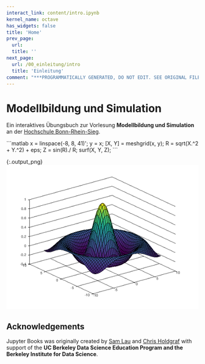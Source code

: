 ```yaml
---
interact_link: content/intro.ipynb
kernel_name: octave
has_widgets: false
title: 'Home'
prev_page:
  url: 
  title: ''
next_page:
  url: /00_einleitung/intro
  title: 'Einleitung'
comment: "***PROGRAMMATICALLY GENERATED, DO NOT EDIT. SEE ORIGINAL FILES IN /content***"
---
```


# Modellbildung und Simulation

Ein interaktives Übungsbuch zur Vorlesung __Modellbildung und Simulation__ an der [Hochschule Bonn-Rhein-Sieg](https://www.h-brs.de).

<div markdown="1" class="cell code_cell">
<div class="input_area" markdown="1">
```matlab
x = linspace(-8, 8, 41)';
y = x;
[X, Y] = meshgrid(x, y);
R = sqrt(X.^2 + Y.^2) + eps;
Z = sin(R)./ R;
surf(X, Y, Z);
```
</div>

<div class="output_wrapper" markdown="1">
<div class="output_subarea" markdown="1">

{:.output_png}
![png](intro_1_0.png)

</div>
</div>
</div>

## Acknowledgements

Jupyter Books was originally created by [Sam Lau][sam] and [Chris Holdgraf][chris]
with support of the **UC Berkeley Data Science Education Program and the Berkeley
Institute for Data Science**.

[sam]: http://www.samlau.me/
[chris]: https://predictablynoisy.com
